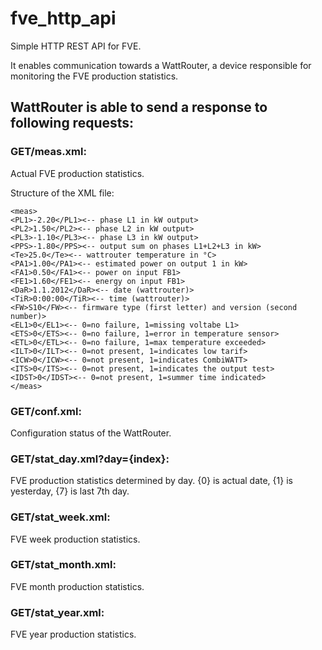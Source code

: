 # fve_http_api

Simple HTTP REST API for FVE. 

It enables communication towards a WattRouter, a device responsible for monitoring the FVE production statistics.

## WattRouter is able to send a response to following requests:

### GET/meas.xml: 
Actual FVE production statistics.

Structure of the XML file:
```
<meas>
<PL1>-2.20</PL1><-- phase L1 in kW output>
<PL2>1.50</PL2><-- phase L2 in kW output>
<PL3>-1.10</PL3><-- phase L3 in kW output>
<PPS>-1.80</PPS><-- output sum on phases L1+L2+L3 in kW>
<Te>25.0</Te><-- wattrouter temperature in °C>
<PA1>1.00</PA1><-- estimated power on output 1 in kW>
<FA1>0.50</FA1><-- power on input FB1>
<FE1>1.60</FE1><-- energy on input FB1>
<DaR>1.1.2012</DaR><-- date (wattrouter)>
<TiR>0:00:00</TiR><-- time (wattrouter)>
<FW>S10</FW><-- firmware type (first letter) and version (second number)>
<EL1>0</EL1><-- 0=no failure, 1=missing voltabe L1>
<ETS>0</ETS><-- 0=no failure, 1=error in temperature sensor>
<ETL>0</ETL><-- 0=no failure, 1=max temperature exceeded>
<ILT>0</ILT><-- 0=not present, 1=indicates low tarif>
<ICW>0</ICW><-- 0=not present, 1=indicates CombiWATT>
<ITS>0</ITS><-- 0=not present, 1=indicates the output test>
<IDST>0</IDST><-- 0=not present, 1=summer time indicated>
</meas>
```

### GET/conf.xml: 
Configuration status of the WattRouter.

### GET/stat_day.xml?day={index}: 
FVE production statistics determined by day. {0} is actual date, {1} is yesterday, {7} is last 7th day.

### GET/stat_week.xml: 
FVE week production statistics.

### GET/stat_month.xml: 
FVE month production statistics.

### GET/stat_year.xml: 
FVE year production statistics.
